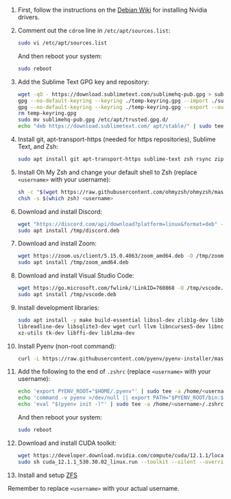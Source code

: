 1. First, follow the instructions on the [Debian Wiki](https://wiki.debian.org/NvidiaGraphicsDrivers#Debian_12_.22Bookworm.22) for installing Nvidia drivers.

2. Comment out the `cdrom` line in `/etc/apt/sources.list`:

    ```bash
    sudo vi /etc/apt/sources.list
    ```

    And then reboot your system:

    ```bash
    sudo reboot
    ```

3. Add the Sublime Text GPG key and repository:

    ```bash
    wget -qO - https://download.sublimetext.com/sublimehq-pub.gpg > sublimehq-pub.gpg
    gpg --no-default-keyring --keyring ./temp-keyring.gpg --import ./sublimehq-pub.gpg
    gpg --no-default-keyring --keyring ./temp-keyring.gpg --export --output sublimehq-pub.gpg
    rm temp-keyring.gpg
    sudo mv sublimehq-pub.gpg /etc/apt/trusted.gpg.d/
    echo "deb https://download.sublimetext.com/ apt/stable/" | sudo tee /etc/apt/sources.list.d/sublime-text.list 
    ```

4. Install git, apt-transport-https (needed for https repositories), Sublime Text, and Zsh:

    ```bash
    sudo apt install git apt-transport-https sublime-text zsh rsync zip obs-studio
    ```

5. Install Oh My Zsh and change your default shell to Zsh (replace `<username>` with your username):

    ```bash
    sh -c "$(wget https://raw.githubusercontent.com/ohmyzsh/ohmyzsh/master/tools/install.sh -O -)"
    chsh -s $(which zsh) <username>
    ```

6. Download and install Discord:

    ```bash
    wget "https://discord.com/api/download?platform=linux&format=deb" -O /tmp/discord.deb
    sudo apt install /tmp/discord.deb
    ```

7. Download and install Zoom:

    ```bash
    wget https://zoom.us/client/5.15.0.4063/zoom_amd64.deb -O /tmp/zoom_amd64.deb
    sudo apt install /tmp/zoom_amd64.deb
    ```

8. Download and install Visual Studio Code:

    ```bash
    wget https://go.microsoft.com/fwlink/?LinkID=760868 -O /tmp/vscode.deb
    sudo apt install /tmp/vscode.deb
    ```

9. Install development libraries:

    ```bash
    sudo apt install -y make build-essential libssl-dev zlib1g-dev libbz2-dev \
    libreadline-dev libsqlite3-dev wget curl llvm libncurses5-dev libncursesw5-dev \
    xz-utils tk-dev libffi-dev liblzma-dev
    ```

10. Install Pyenv (non-root command):

    ```bash
    curl -L https://raw.githubusercontent.com/pyenv/pyenv-installer/master/bin/pyenv-installer | bash
    ```

11. Add the following to the end of `.zshrc` (replace `<username>` with your username):

    ```bash
    echo 'export PYENV_ROOT="$HOME/.pyenv"' | sudo tee -a /home/<username>/.zshrc
    echo 'command -v pyenv >/dev/null || export PATH="$PYENV_ROOT/bin:$PATH"' | sudo tee -a /home/<username>/.zshrc
    echo 'eval "$(pyenv init -)"' | sudo tee -a /home/<username>/.zshrc
    ```

    And then reboot your system:

    ```bash
    sudo reboot
    ```

12. Download and install CUDA toolkit:

    ```bash
    wget https://developer.download.nvidia.com/compute/cuda/12.1.1/local_installers/cuda_12.1.1_530.30.02_linux.run
    sudo sh cuda_12.1.1_530.30.02_linux.run --toolkit --silent --override --toolkitpath=/opt/cuda-12.1.1
    ```

13. Install and setup [ZFS](zfs_setup.md)

Remember to replace `<username>` with your actual username.
